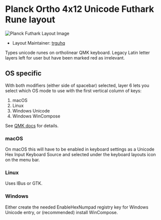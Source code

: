 # Planck Ortho 4x12 Unicode Futhark Rune layout

![Planck Futhark Layout Image](https://i.imgur.com/ocILTZ3.png)

* Layout Maintainer: [trguhq](https://github.com/trguhq)

Types unicode runes on ortholinear QMK keyboard. Legacy Latin letter
layers left for user but have been marked red as irrelevant.

## OS specific

With both modifiers (either side of spacebar) selected, layer 6
lets you select which OS mode to use with the first vertical column
of keys:

1. macOS
2. Linux
3. Windows Unicode
4. Windows WinCompose

See [QMK docs](https://github.com/qmk/qmk_firmware/blob/master/docs/feature_unicode.md) for details.

### macOS

On macOS this will have to be enabled in keyboard settings as a 
Unicode Hex Input Keyboard Source and selected under the
keyboard layouts icon on the menu bar.

### Linux

Uses IBus or GTK.

### Windows

Either create the needed EnableHexNumpad registry key for Windows Unicode
entry, or (recommended) install WinCompose.
